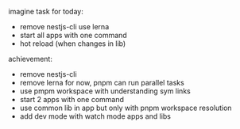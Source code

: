 imagine task for today:

- remove nestjs-cli use lerna
- start all apps with one command
- hot reload (when changes in lib)

achievement:
- remove nestjs-cli
- remove lerna for now, pnpm can run parallel tasks
- use pmpm workspace with understanding sym links
- start 2 apps with one command
- use common lib in app but only with pnpm workspace resolution
- add dev mode with watch mode apps and libs

